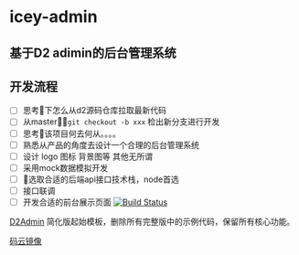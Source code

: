 # icey-admin
## 基于D2 adimin的后台管理系统

## 开发流程
- [ ] 思考🤔下怎么从d2源码仓库拉取最新代码
- [ ] 从master：`git checkout -b xxx` 检出新分支进行开发
- [ ] 思考🤔该项目何去何从。。。。
- [ ] 熟悉从产品的角度去设计一个合理的后台管理系统
- [ ] 设计 logo 图标 背景图等  其他无所谓
- [ ] 采用mock数据模拟开发
- [ ] 选取合适的后端api接口技术栈，node首选
- [ ] 接口联调
- [ ] 开发合适的前台展示页面
[![Build Status](https://www.travis-ci.org/d2-projects/d2-admin-start-kit.svg?branch=master)](https://www.travis-ci.org/d2-projects/d2-admin-start-kit)

[D2Admin](https://github.com/d2-projects/d2-admin) 简化版起始模板，删除所有完整版中的示例代码，保留所有核心功能。

[码云镜像](https://gitee.com/fairyever/d2-admin-start-kit)